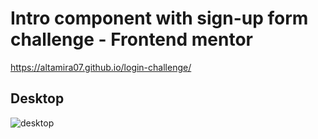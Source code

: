# Intro component with sign-up form challenge - Frontend mentor 

https://altamira07.github.io/login-challenge/

## Desktop
![desktop](https://repository-images.githubusercontent.com/280981611/847ecc80-c9fe-11ea-89f6-9516899aaca8)
